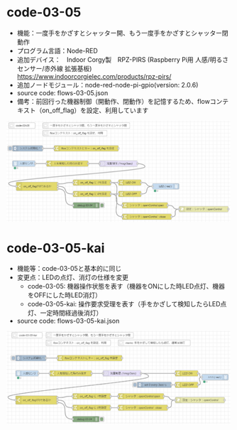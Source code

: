 # code-03-05
- 機能：一度手をかざすとシャッター開、もう一度手をかざすとシャッター閉動作
- プログラム言語：Node-RED
- 追加デバイス：　Indoor Corgy製　RPZ-PIRS (Raspberry Pi用 人感/明るさセンサー/赤外線 拡張基板)　https://www.indoorcorgielec.com/products/rpz-pirs/
- 追加ノードモジュール：node-red-node-pi-gpio(version: 2.0.6)
- source code: flows-03-05.json
- 備考：前回行った機器制御（開動作、閉動作）を記憶するため、flowコンテキスト（on_off_flag）を設定、利用しています

![image](https://github.com/foobarbazfred/ProgrammingExamples/blob/main/code-03-05/code-03-05.png)

# code-03-05-kai
- 機能等：code-03-05と基本的に同じ
- 変更点：LEDの点灯、消灯の仕様を変更
  - code-03-05: 機器操作状態を表す（機器をONにした時LED点灯、機器をOFFにした時LED消灯）
  - code-03-05-kai: 操作要求受理を表す（手をかざして検知したらLED点灯、一定時間経過後消灯）
- source code: flows-03-05-kai.json

![image](https://github.com/foobarbazfred/ProgrammingExamples/blob/main/code-03-05/code-03-05-kai.png)
